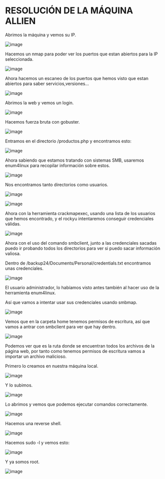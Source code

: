 # RESOLUCIÓN DE LA MÁQUINA ALLIEN

Abrimos la máquina y vemos su IP.

![image](https://github.com/user-attachments/assets/e2381f88-86eb-470c-a4b8-399480bf1d4d)

Hacemos un nmap para poder ver los puertos que estan abiertos para la IP seleccionada.

![image](https://github.com/user-attachments/assets/d1d8f1c9-a101-415b-a006-3566605058f6)

Ahora hacemos un escaneo de los puertos que hemos visto que estan abiertos para saber servicios,versiones...

![image](https://github.com/user-attachments/assets/9a4818d1-48d9-484a-88a9-071e9846d093)

Abrimos la web y vemos un login.

![image](https://github.com/user-attachments/assets/5eca84f0-81a7-442e-8ca5-ac3c0faf55f8)

Hacemos fuerza bruta con gobuster.

![image](https://github.com/user-attachments/assets/92b1f499-b304-46af-aeff-d32952735a18)

Entramos en el directorio /productos.php y encontramos esto:

![image](https://github.com/user-attachments/assets/3876fe91-7a36-4e98-9213-1ad1986af3ab)

Ahora sabiendo que estamos tratando con sistemas SMB, usaremos enum4linux para recopilar información sobre estos.

![image](https://github.com/user-attachments/assets/0af15665-a43e-4997-a310-47cf69aaa904)

Nos encontramos tanto directorios como usuarios.

![image](https://github.com/user-attachments/assets/f8c7476a-afb0-497a-a882-30a08f4cf859)

![image](https://github.com/user-attachments/assets/f9c1c62c-ab71-4401-a071-6e8ee3ea35d6)

Ahora con la herramienta crackmapexec, usando una lista de los usuarios que hemos encontrado, y el rockyu intentaremos conseguir credenciales válidas.

![image](https://github.com/user-attachments/assets/8b19db03-13a8-4951-890e-b46b09ce1e3a)

Ahora con el uso del comando smbclient, junto a las credenciales sacadas puedo ir probando todos los directorios para ver si puedo sacar información valiosa.

Dentro de /backup24/Documents/Personal/credentials.txt encontramos unas credenciales.

![image](https://github.com/user-attachments/assets/71cff743-697b-43c8-9851-3f94de4da436)

El usuario administrador, lo habíamos visto antes también al hacer uso de la herramienta enum4linux.

Así que vamos a intentar usar sus credenciales usando smbmap.

![image](https://github.com/user-attachments/assets/c7b32710-44c6-4bf0-a47f-7618e7aee8f8)

Vemos que en la carpeta home tenemos permisos de escritura, así que vamos a antrar con smbclient para ver que hay dentro.

![image](https://github.com/user-attachments/assets/71fec175-ab3d-4eaf-82c0-879f6092a403)

Podemos ver que es la ruta donde se encuentran todos los archivos de la página web, por tanto como tenemos permisos de escritura vamos a importar un archivo malicioso.

Primero lo creamos en nuestra máquina local.

![image](https://github.com/user-attachments/assets/67c8da08-b750-4518-b7cc-8477791f593e)

Y lo subimos.

![image](https://github.com/user-attachments/assets/c1a77ef5-12de-451a-a0c0-b1705c489143)

Lo abrimos y vemos que podemos ejecutar comandos correctamente.

![image](https://github.com/user-attachments/assets/4a2928ea-e865-4f5b-bbc8-e4d0ff62c1bf)

Hacemos una reverse shell.

![image](https://github.com/user-attachments/assets/bfb66486-a5a0-4d17-9726-d1cce4def0ad)

Hacemos sudo -l y vemos esto: 

![image](https://github.com/user-attachments/assets/225ac579-6ef6-4d3d-8ec8-c141812b91cd)

Y ya somos root.

![image](https://github.com/user-attachments/assets/90a3ceaa-a65a-4784-b309-2eb0a1ff64ef)











